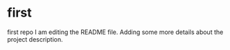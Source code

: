 # first
first repo
I am editing the README file. Adding some more details about the project description.
